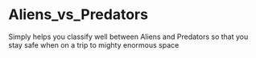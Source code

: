 # Aliens_vs_Predators

Simply helps you classify well between Aliens and Predators so that you stay safe when on a trip to mighty enormous space 
